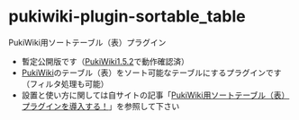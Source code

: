 # pukiwiki-plugin-sortable_table
PukiWiki用ソートテーブル（表）プラグイン
- 暫定公開版です（[PukiWiki1.5.2](https://pukiwiki.osdn.jp/?PukiWiki/Download/1.5.2)で動作確認済）
- [PukiWiki](https://ja.wikipedia.org/wiki/PukiWiki)のテーブル（表）をソート可能なテーブルにするプラグインです（フィルタ処理も可能）
- 設置と使い方に関しては自サイトの記事「[PukiWiki用ソートテーブル（表）プラグインを導入する！](https://dajya-ranger.com/pukiwiki/sortable-table-plugin/)」を参照して下さい
